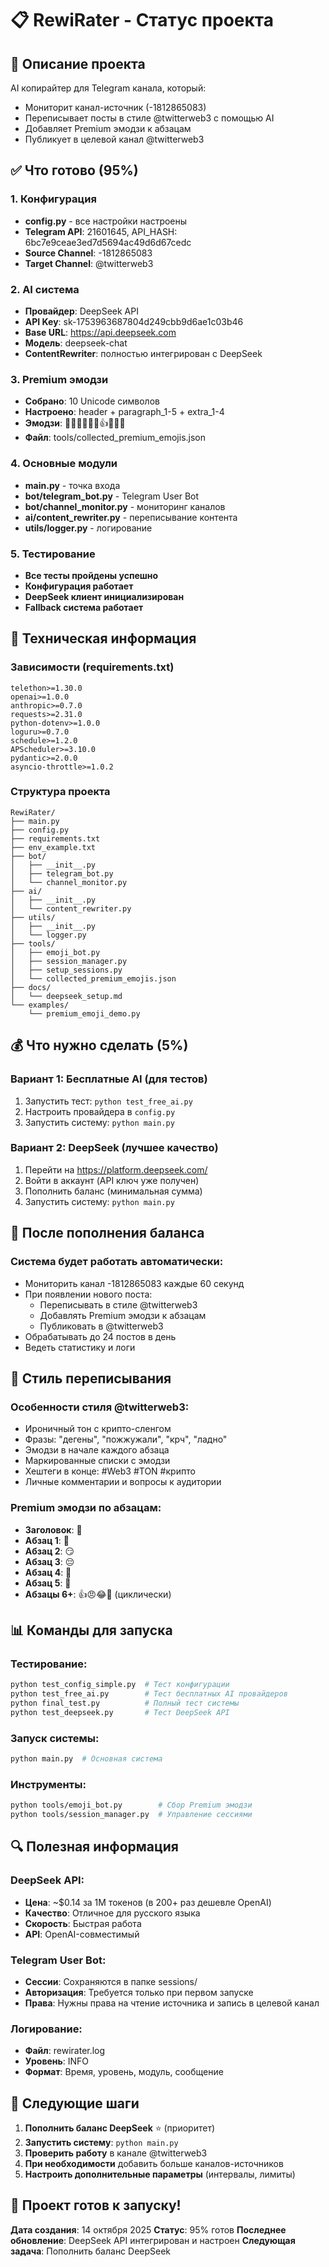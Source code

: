 # 📋 RewiRater - Статус проекта

## 🎯 Описание проекта
AI копирайтер для Telegram канала, который:
- Мониторит канал-источник (-1812865083)
- Переписывает посты в стиле @twitterweb3 с помощью AI
- Добавляет Premium эмодзи к абзацам
- Публикует в целевой канал @twitterweb3

## ✅ Что готово (95%)

### 1. Конфигурация
- **config.py** - все настройки настроены
- **Telegram API**: 21601645, API_HASH: 6bc7e9ceae3ed7d5694ac49d6d67cedc
- **Source Channel**: -1812865083
- **Target Channel**: @twitterweb3

### 2. AI система
- **Провайдер**: DeepSeek API
- **API Key**: sk-1753963687804d249cbb9d6ae1c03b46
- **Base URL**: https://api.deepseek.com
- **Модель**: deepseek-chat
- **ContentRewriter**: полностью интегрирован с DeepSeek

### 3. Premium эмодзи
- **Собрано**: 10 Unicode символов
- **Настроено**: header + paragraph_1-5 + extra_1-4
- **Эмодзи**: 👋🌈😏😔🧐🤩👍😠😂🥴
- **Файл**: tools/collected_premium_emojis.json

### 4. Основные модули
- **main.py** - точка входа
- **bot/telegram_bot.py** - Telegram User Bot
- **bot/channel_monitor.py** - мониторинг каналов
- **ai/content_rewriter.py** - переписывание контента
- **utils/logger.py** - логирование

### 5. Тестирование
- **Все тесты пройдены успешно**
- **Конфигурация работает**
- **DeepSeek клиент инициализирован**
- **Fallback система работает**

## 🔧 Техническая информация

### Зависимости (requirements.txt)
```
telethon>=1.30.0
openai>=1.0.0
anthropic>=0.7.0
requests>=2.31.0
python-dotenv>=1.0.0
loguru>=0.7.0
schedule>=1.2.0
APScheduler>=3.10.0
pydantic>=2.0.0
asyncio-throttle>=1.0.2
```

### Структура проекта
```
RewiRater/
├── main.py
├── config.py
├── requirements.txt
├── env_example.txt
├── bot/
│   ├── __init__.py
│   ├── telegram_bot.py
│   └── channel_monitor.py
├── ai/
│   ├── __init__.py
│   └── content_rewriter.py
├── utils/
│   ├── __init__.py
│   └── logger.py
├── tools/
│   ├── emoji_bot.py
│   ├── session_manager.py
│   ├── setup_sessions.py
│   └── collected_premium_emojis.json
├── docs/
│   └── deepseek_setup.md
└── examples/
    └── premium_emoji_demo.py
```

## 💰 Что нужно сделать (5%)

### Вариант 1: Бесплатные AI (для тестов)
1. Запустить тест: `python test_free_ai.py`
2. Настроить провайдера в `config.py`
3. Запустить систему: `python main.py`

### Вариант 2: DeepSeek (лучшее качество)
1. Перейти на https://platform.deepseek.com/
2. Войти в аккаунт (API ключ уже получен)
3. Пополнить баланс (минимальная сумма)
4. Запустить систему: `python main.py`

## 🚀 После пополнения баланса

### Система будет работать автоматически:
- Мониторить канал -1812865083 каждые 60 секунд
- При появлении нового поста:
  - Переписывать в стиле @twitterweb3
  - Добавлять Premium эмодзи к абзацам
  - Публиковать в @twitterweb3
- Обрабатывать до 24 постов в день
- Ведеть статистику и логи

## 🎨 Стиль переписывания

### Особенности стиля @twitterweb3:
- Ироничный тон с крипто-сленгом
- Фразы: "дегены", "пожжужали", "крч", "ладно"
- Эмодзи в начале каждого абзаца
- Маркированные списки с эмодзи
- Хештеги в конце: #Web3 #TON #крипто
- Личные комментарии и вопросы к аудитории

### Premium эмодзи по абзацам:
- **Заголовок**: 👋
- **Абзац 1**: 🌈
- **Абзац 2**: 😏
- **Абзац 3**: 😔
- **Абзац 4**: 🧐
- **Абзац 5**: 🤩
- **Абзацы 6+**: 👍😠😂🥴 (циклически)

## 📊 Команды для запуска

### Тестирование:
```bash
python test_config_simple.py  # Тест конфигурации
python test_free_ai.py        # Тест бесплатных AI провайдеров
python final_test.py          # Полный тест системы
python test_deepseek.py       # Тест DeepSeek API
```

### Запуск системы:
```bash
python main.py  # Основная система
```

### Инструменты:
```bash
python tools/emoji_bot.py        # Сбор Premium эмодзи
python tools/session_manager.py  # Управление сессиями
```

## 🔍 Полезная информация

### DeepSeek API:
- **Цена**: ~$0.14 за 1M токенов (в 200+ раз дешевле OpenAI)
- **Качество**: Отличное для русского языка
- **Скорость**: Быстрая работа
- **API**: OpenAI-совместимый

### Telegram User Bot:
- **Сессии**: Сохраняются в папке sessions/
- **Авторизация**: Требуется только при первом запуске
- **Права**: Нужны права на чтение источника и запись в целевой канал

### Логирование:
- **Файл**: rewirater.log
- **Уровень**: INFO
- **Формат**: Время, уровень, модуль, сообщение

## 📝 Следующие шаги

1. **Пополнить баланс DeepSeek** ⭐ (приоритет)
2. **Запустить систему**: `python main.py`
3. **Проверить работу** в канале @twitterweb3
4. **При необходимости** добавить больше каналов-источников
5. **Настроить дополнительные параметры** (интервалы, лимиты)

## 🎉 Проект готов к запуску!

**Дата создания**: 14 октября 2025
**Статус**: 95% готов
**Последнее обновление**: DeepSeek API интегрирован и настроен
**Следующая задача**: Пополнить баланс DeepSeek
